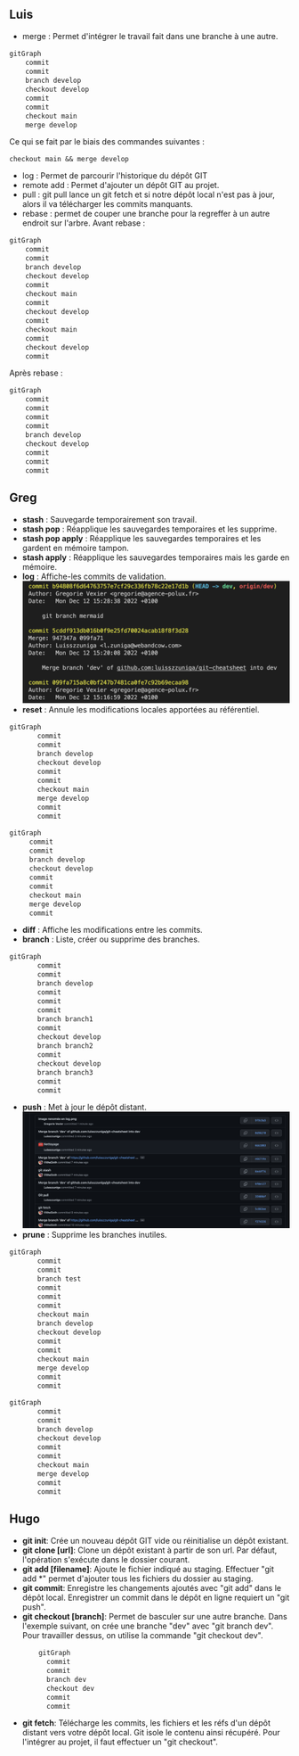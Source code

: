 ## Luis

- merge : Permet d'intégrer le travail fait dans une branche à une autre.
```mermaid
gitGraph
    commit
    commit
    branch develop
    checkout develop
    commit
    commit
    checkout main
    merge develop
```

Ce qui se fait par le biais des commandes suivantes :


```shell
checkout main && merge develop
```

- log : Permet de parcourir l'historique du dépôt GIT
- remote add : Permet d'ajouter un dépôt GIT au projet.
- pull : git pull lance un git fetch et si notre dépôt local n'est pas à jour, alors il va télécharger les commits manquants.
- rebase : permet de couper une branche pour la regreffer à un autre endroit sur l'arbre.
Avant rebase :
```mermaid
gitGraph
    commit
    commit
    branch develop
    checkout develop
    commit
    checkout main
    commit
    checkout develop
    commit
    checkout main
    commit
    checkout develop
    commit
```
Après rebase :
```
gitGraph
    commit
    commit
    commit
    commit
    branch develop
    checkout develop
    commit
    commit
    commit
```



## Greg

- **stash** : Sauvegarde temporairement son travail.
- **stash pop** : Réapplique les sauvegardes temporaires et les supprime.
- **stash pop apply** : Réapplique les sauvegardes temporaires et les gardent en mémoire tampon.
- **stash apply** : Réapplique les sauvegardes temporaires mais les garde en mémoire.
- **log** : Affiche-les commits de validation.
![](log.png)
- **reset** : Annule les modifications locales apportées au référentiel.
  
```mermaid
gitGraph
       commit
       commit
       branch develop
       checkout develop
       commit
       commit
       checkout main
       merge develop
       commit
       commit
  ```
  ```mermaid
gitGraph
       commit
       commit
       branch develop
       checkout develop
       commit
       commit
       checkout main
       merge develop
       commit
  ```
- **diff** : Affiche les modifications entre les commits.
- **branch** : Liste, créer ou supprime des branches.
```mermaid
gitGraph
       commit
       commit
       branch develop
       commit
       commit
       commit
       branch branch1
       commit
       checkout develop
       branch branch2
       commit
       checkout develop
       branch branch3
       commit
       commit
 ```
- **push** : Met à jour le dépôt distant.
![](push.png)
- **prune** : Supprime les branches inutiles.
```mermaid
gitGraph
       commit
       commit
       branch test
       commit
       commit
       commit
       checkout main
       branch develop
       checkout develop
       commit
       commit
       checkout main
       merge develop
       commit
       commit
  ```
```mermaid
gitGraph
       commit
       commit
       branch develop
       checkout develop
       commit
       commit
       checkout main
       merge develop
       commit
       commit
  ```

## Hugo

- **git init**: Crée un nouveau dépôt GIT vide ou réinitialise un dépôt existant.
- **git clone [url]**: Clone un dépôt existant à partir de son url. Par défaut, l'opération s'exécute dans le dossier courant.
- **git add [filename]**: Ajoute le fichier indiqué au staging. Effectuer "git add *" permet d'ajouter tous les fichiers du dossier au staging.
- **git commit**: Enregistre les changements ajoutés avec "git add" dans le dépôt local. Enregistrer un commit dans le dépôt en ligne requiert un "git push".
- **git checkout [branch]**: Permet de basculer sur une autre branche. Dans l'exemple suivant, on crée une branche "dev" avec "git branch dev". Pour travailler dessus, on utilise la commande "git checkout dev".
  ```mermaid
      gitGraph
        commit
        commit
        branch dev
        checkout dev
        commit
        commit
  ```
- **git fetch**: Télécharge les commits, les fichiers et les réfs d'un dépôt distant vers votre dépôt local. Git isole le contenu ainsi récupéré. Pour l'intégrer au projet, il faut effectuer un "git checkout".